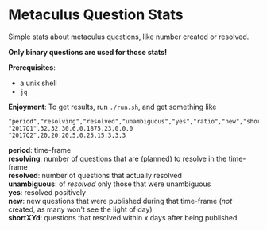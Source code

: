 # Metaculus Question Stats

Simple stats about metaculus questions, like number created or resolved.

**Only binary questions are used for those stats!**

**Prerequisites**:
* a unix shell
* `jq`


**Enjoyment**:
To get results, run `./run.sh`, and get something like

```csv
"period","resolving","resolved","unambiguous","yes","ratio","new","short7d","short14d","short28d"
"2017Q1",32,32,30,6,0.1875,23,0,0,0
"2017Q2",20,20,20,5,0.25,15,3,3,3
```

**period**: time-frame  
**resolving**: number of questions that are (planned) to resolve in the time-frame  
**resolved**: number of questions that actually resolved  
**unambiguous**: of _resolved_ only those that were unambiguous  
**yes**: resolved positively  
**new**: new questions that were published during that time-frame (_not_ created, as many won't see the light of day)  
**shortXYd**: questions that resolved within x days after being published
